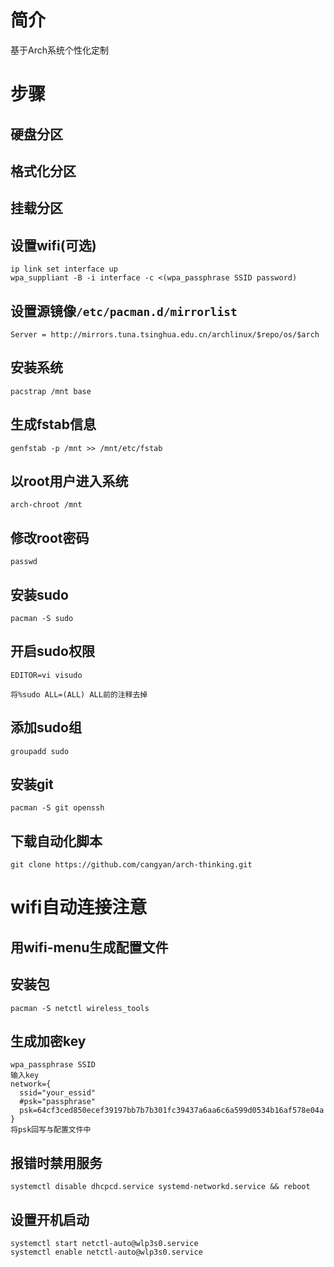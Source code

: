 # 简介
基于Arch系统个性化定制

# 步骤
## 硬盘分区
## 格式化分区
## 挂载分区
## 设置wifi(可选)
```
ip link set interface up
wpa_suppliant -B -i interface -c <(wpa_passphrase SSID password)
```

## 设置源镜像`/etc/pacman.d/mirrorlist`
```
Server = http://mirrors.tuna.tsinghua.edu.cn/archlinux/$repo/os/$arch
```

## 安装系统
```
pacstrap /mnt base
```

## 生成fstab信息
```
genfstab -p /mnt >> /mnt/etc/fstab
```

## 以root用户进入系统
```
arch-chroot /mnt
```

## 修改root密码
```
passwd
```

## 安装sudo
```
pacman -S sudo
```

## 开启sudo权限
```
EDITOR=vi visudo

将%sudo ALL=(ALL) ALL前的注释去掉
```

## 添加sudo组
```
groupadd sudo
```

## 安装git
```
pacman -S git openssh
```

## 下载自动化脚本
```
git clone https://github.com/cangyan/arch-thinking.git
```

# wifi自动连接注意
## 用wifi-menu生成配置文件
## 安装包
```
pacman -S netctl wireless_tools
```
## 生成加密key
```
wpa_passphrase SSID
输入key
network={
  ssid="your_essid"
  #psk="passphrase"
  psk=64cf3ced850ecef39197bb7b7b301fc39437a6aa6c6a599d0534b16af578e04a
}
将psk回写与配置文件中
```
## 报错时禁用服务
```
systemctl disable dhcpcd.service systemd-networkd.service && reboot
```

## 设置开机启动
```
systemctl start netctl-auto@wlp3s0.service
systemctl enable netctl-auto@wlp3s0.service
```
